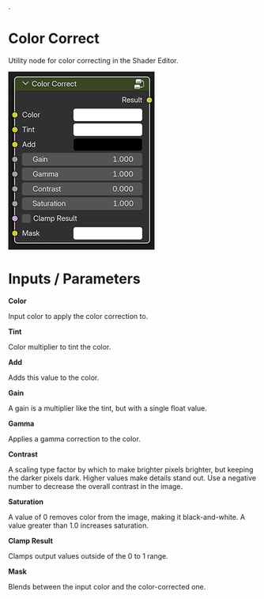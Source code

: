 .
# Color Correct

Utility node for color correcting in the Shader Editor.

![img](img/cc_gui.jpg)

# Inputs / Parameters

**Color**

Input color to apply the color correction to.

**Tint**

Color multiplier to tint the color.

**Add**

Adds this value to the color. 

**Gain**

A gain is a multiplier like the tint, but with a single float value. 

**Gamma**

Applies a gamma correction to the color.

**Contrast**

A scaling type factor by which to make brighter pixels brighter, but keeping the darker pixels dark. Higher values make details stand out. 
Use a negative number to decrease the overall contrast in the image.

**Saturation**

A value of 0 removes color from the image, making it black-and-white. A value greater than 1.0 increases saturation.

**Clamp Result**

Clamps output values outside of the 0 to 1 range.

**Mask**

Blends between the input color and the color-corrected one.
